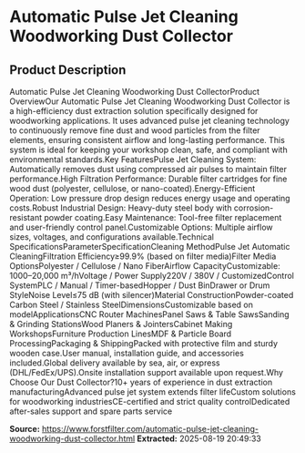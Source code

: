 # Automatic Pulse Jet Cleaning Woodworking Dust Collector

## Product Description

Automatic Pulse Jet Cleaning Woodworking Dust CollectorProduct OverviewOur Automatic Pulse Jet Cleaning Woodworking Dust Collector is a high-efficiency dust extraction solution specifically designed for woodworking applications. It uses advanced pulse jet cleaning technology to continuously remove fine dust and wood particles from the filter elements, ensuring consistent airflow and long-lasting performance. This system is ideal for keeping your workshop clean, safe, and compliant with environmental standards.Key FeaturesPulse Jet Cleaning System: Automatically removes dust using compressed air pulses to maintain filter performance.High Filtration Performance: Durable filter cartridges for fine wood dust (polyester, cellulose, or nano-coated).Energy-Efficient Operation: Low pressure drop design reduces energy usage and operating costs.Robust Industrial Design: Heavy-duty steel body with corrosion-resistant powder coating.Easy Maintenance: Tool-free filter replacement and user-friendly control panel.Customizable Options: Multiple airflow sizes, voltages, and configurations available.Technical SpecificationsParameterSpecificationCleaning MethodPulse Jet Automatic CleaningFiltration Efficiency≥99.9% (based on filter media)Filter Media OptionsPolyester / Cellulose / Nano FiberAirflow CapacityCustomizable: 1000–20,000 m³/hVoltage / Power Supply220V / 380V / CustomizedControl SystemPLC / Manual / Timer-basedHopper / Dust BinDrawer or Drum StyleNoise Level≤75 dB (with silencer)Material ConstructionPowder-coated Carbon Steel / Stainless SteelDimensionsCustomizable based on modelApplicationsCNC Router MachinesPanel Saws & Table SawsSanding & Grinding StationsWood Planers & JointersCabinet Making WorkshopsFurniture Production LinesMDF & Particle Board ProcessingPackaging & ShippingPacked with protective film and sturdy wooden case.User manual, installation guide, and accessories included.Global delivery available by sea, air, or express (DHL/FedEx/UPS).Onsite installation support available upon request.Why Choose Our Dust Collector?10+ years of experience in dust extraction manufacturingAdvanced pulse jet system extends filter lifeCustom solutions for woodworking industriesCE-certified and strict quality controlDedicated after-sales support and spare parts service

**Source:** https://www.forstfilter.com/automatic-pulse-jet-cleaning-woodworking-dust-collector.html
**Extracted:** 2025-08-19 20:49:33
